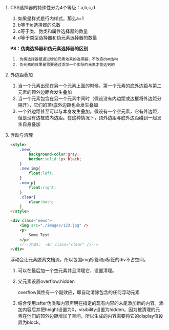 1. CSS选择器的特殊性分为4个等级：a,b,c,d

   1. 如果是样式是行内样式，那么a=1
   2. b等于id选择器的总数
   3. c等于类、伪类和属性选择器的数量
   4. d等于类型选择器和伪元素选择器的数量

   **PS：伪类选择器和伪元素选择器的区别**

    	1. 伪类选择器是通过增加元素效果的选择器，不改变dom结构
   		2. 伪元素的效果是需要通过添加一个实际的元素才能达到的

2. 外边距叠加

   1. 当一个元素出现在另一个元素上面的时候，第一个元素的底外边距与第二元素的顶外边距会发生叠加
   2. 当一个元素包含在另一个元素中间时（假设没有内边距或边框将外边距分隔开），它们的顶/底外边距也会发生叠加
   3. 一个外边距甚至可以与本身发生叠加。假设有一个空元素，它有外边距，但是没有边框或内边距。在这种情况下，顶外边距与底外边距碰到一起发生自身叠加

3. 浮动与清理

   ```html
   <style>
       .new{
           background-color:gray;
           border:solid 1px black;
       }
       .new img{
           float:left;
       }
       .new p{
           float:right;
       }
       .clear{
           clear:both;
       }
   </style>

   <div class="news">
       <img src="./images/123.jpg" />
       <p>
           Some Test
       </p>
       <!--方法1:  <br class="clear" />-->
   </div>
   ```

   浮动会让元素脱离文档流，所以包围img标签和p标签的div不占空间。

   1. 可以在最后加一个空元素并且清理它，设置清理。

   2. 父元素设置overflow:hidden

      overflow属性有一个副效应，即自动清除包含的任何浮动元素

   3. 结合使用:after伪类和内容声明在指定的现有内容的末尾添加新的内容。添加内容后并把height设置为0，visibility设置为hidden。因为被清理的元素在他们的顶外边距增加了空间，所以生成的内容需要将它的display值设置为block。